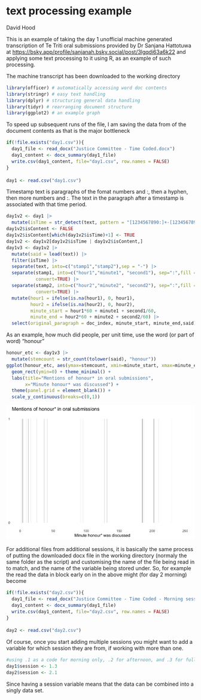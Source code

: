 # text processing example
David Hood

This is an example of taking the day 1 unofficial machine generated
transcription of Te Triti oral submissions provided by Dr Sanjana
Hattotuwa at
https://bsky.app/profile/sanjanah.bsky.social/post/3lgqdi63a6k22 and
applying some text processing to it using R, as an example of such
processing.

The machine transcript has been downloaded to the working directory

``` r
library(officer) # automatically accessing word doc contents
library(stringr) # easy text handling
library(dplyr) # structuring general data handling
library(tidyr) # rearranging document structure
library(ggplot2) # an example graph
```

To speed up subsequent runs of the file, I am saving the data from of
the document contents as that is the major bottleneck

``` r
if(!file.exists("day1.csv")){
  day1_file <- read_docx("Justice Committee - Time Coded.docx")
  day1_content <- docx_summary(day1_file)
  write.csv(day1_content, file="day1.csv", row.names = FALSE)
}

day1 <- read.csv("day1.csv")
```

Timestamp text is paragraphs of the fomat numbers and :, then a hyphen,
then more numbers and :. The text in the paragraph after a timestamp is
associated with that time period.

``` r
day1v2 <- day1 |> 
  mutate(isTime = str_detect(text, pattern = "[1234567890:]+-[1234567890:]+")) 
day1v2$isContent <- FALSE
day1v2$isContent[which(day1v2$isTime)+1] <- TRUE
day1v2 <- day1v2[day1v2$isTime | day1v2$isContent,]
day1v3 <- day1v2 |> 
  mutate(said = lead(text)) |> 
  filter(isTime) |> 
  separate(text, into=c("stamp1","stamp2"),sep = "-") |> 
  separate(stamp1, into=c("hour1","minute1", "second1"), sep=":",fill = "left",
           convert=TRUE) |> 
  separate(stamp2, into=c("hour2","minute2", "second2"), sep=":",fill = "left",
           convert=TRUE) |>
  mutate(hour1 = ifelse(is.na(hour1), 0, hour1),
         hour2 = ifelse(is.na(hour2), 0, hour2),
         minute_start = hour1*60 + minute1 + second1/60,
         minute_end = hour2*60 + minute2 + second2/60) |> 
  select(original_paragraph = doc_index, minute_start, minute_end,said)
```

As an example, how much did people, per unit time, use the word (or part
of word) “honour”

``` r
honour_etc <- day1v3 |> 
  mutate(stemcount = str_count(tolower(said), "honour"))
ggplot(honour_etc, aes(ymax=stemcount, xmin=minute_start, xmax=minute_end)) +
  geom_rect(ymin=0) + theme_minimal() +
  labs(title="Mentions of honour* in oral submissions",
       x="Minute honour* was discussed") +
  theme(panel.grid = element_blank()) +
  scale_y_continuous(breaks=c(0,1))
```

![](README_files/figure-commonmark/unnamed-chunk-3-1.png)

For additional files from additional sessions, it is basically the same
process of putting the downloaded docx file in the working directory
(normaly the same folder as the script) and customising the name of the
file being read in to match, and the name of the variable being stored
under. So, for example the read the data in block early on in the above
might (for day 2 morning) become

``` r
if(!file.exists("day2.csv")){
  day1_file <- read_docx("Justice Committee - Time Coded - Morning session.docx")
  day1_content <- docx_summary(day1_file)
  write.csv(day1_content, file="day2.csv", row.names = FALSE)
}

day2 <- read.csv("day2.csv")
```

Of course, once you start adding multiple sessions you might want to add
a variable for which session they are from, if working with more than
one.

``` r
#using .1 as a code for morning only, .2 for afternoon, and .3 for full day, you might add the codes
day1$session <- 1.3
day2$session <- 2.1
```

Since having a session variable means that the data can be combined into
a singly data set.
